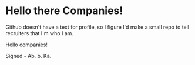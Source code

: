 # Hello there Companies!
Github doesn't have a text for profile, so I figure I'd make a small repo to tell recruiters that I'm who I am.

Hello companies!

Signed - Ab. b. Ka.
